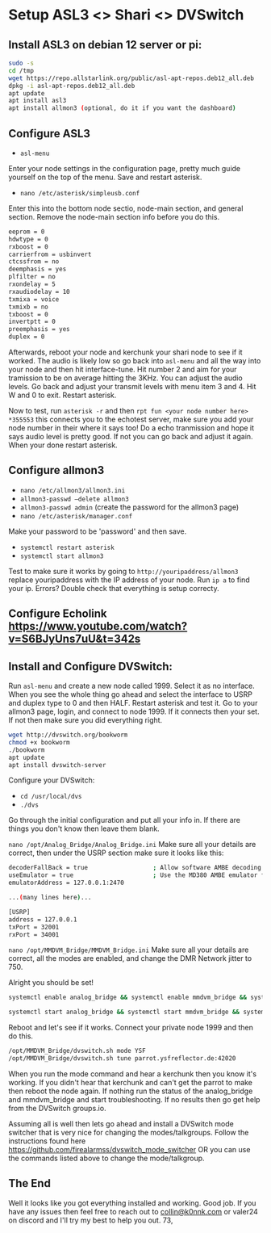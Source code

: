 # Setup ASL3 <> Shari <> DVSwitch

## Install ASL3 on debian 12 server or pi:

```bash
sudo -s
cd /tmp
wget https://repo.allstarlink.org/public/asl-apt-repos.deb12_all.deb
dpkg -i asl-apt-repos.deb12_all.deb
apt update
apt install asl3
apt install allmon3 (optional, do it if you want the dashboard)
```

## Configure ASL3

 - `asl-menu`

Enter your node settings in the configuration page, pretty much guide yourself on the top of the menu. Save and restart asterisk.

 - `nano /etc/asterisk/simpleusb.conf`

Enter this into the bottom node sectio, node-main section, and general section. Remove the node-main section info before you do this.

```bash
eeprom = 0
hdwtype = 0
rxboost = 0
carrierfrom = usbinvert
ctcssfrom = no
deemphasis = yes
plfilter = no
rxondelay = 5
rxaudiodelay = 10
txmixa = voice
txmixb = no
txboost = 0
invertptt = 0
preemphasis = yes
duplex = 0
```

Afterwards, reboot your node and kerchunk your shari node to see if it worked. The audio is likely low so go back into `asl-menu` and all the way into your node and then hit interface-tune. Hit number 2 and aim for your tramission to be on average hitting the 3KHz. You can adjust the audio levels. Go back and adjust your transmit levels with menu item 3 and 4. Hit W and 0 to exit. Restart asterisk.

Now to test, run `asterisk -r` and then `rpt fun <your node number here> *355553` this connects you to the echotest server, make sure you add your node number in their where it says too! Do a echo tranmission and hope it says audio level is pretty good. If not you can go back and adjust it again. When your done restart asterisk.

## Configure allmon3

 - `nano /etc/allmon3/allmon3.ini`
 - `allmon3-passwd –delete allmon3`
 - `allmon3-passwd admin` (create the password for the allmon3 page)
 - `nano /etc/asterisk/manager.conf`

Make your password to be 'password' and then save.

 - `systemctl restart asterisk`
 - `systemctl start allmon3`

Test to make sure it works by going to `http://youripaddress/allmon3` replace youripaddress with the IP address of your node. Run `ip a` to find your ip. Errors? Double check that everything is setup correcty.

## Configure Echolink https://www.youtube.com/watch?v=S6BJyUns7uU&t=342s

## Install and Configure DVSwitch:

Run `asl-menu` and create a new node called 1999. Select it as no interface. When you see the whole thing go ahead and select the interface to USRP and duplex type to 0 and then HALF.
Restart asterisk and test it. Go to your allmon3 page, login, and connect to node 1999. If it connects then your set. If not then make sure you did everything right.

```bash
wget http://dvswitch.org/bookworm
chmod +x bookworm
./bookworm
apt update
apt install dvswitch-server
```

Configure your DVSwitch:

 - `cd /usr/local/dvs`
 - `./dvs`

Go through the initial configuration and put all your info in. If there are things you don't know then leave them blank.

`nano /opt/Analog_Bridge/Analog_Bridge.ini` Make sure all your details are correct, then under the USRP section make sure it looks like this:

```bash
decoderFallBack = true                  ; Allow software AMBE decoding if a hardware decoder is not found
useEmulator = true                      ; Use the MD380 AMBE emulator for AMBE72 (DMR/YSFN/NXDN)
emulatorAddress = 127.0.0.1:2470

...(many lines here)...

[USRP]
address = 127.0.0.1
txPort = 32001
rxPort = 34001
```

`nano /opt/MMDVM_Bridge/MMDVM_Bridge.ini` Make sure all your details are correct, all the modes are enabled, and change the DMR Network jitter to 750.

Alright you should be set!

```bash
systemctl enable analog_bridge && systemctl enable mmdvm_bridge && systemctl enable md380-emu

systemctl start analog_bridge && systemctl start mmdvm_bridge && systemctl start md380-emu
```

Reboot and let's see if it works. Connect your private node 1999 and then do this.

```bash
/opt/MMDVM_Bridge/dvswitch.sh mode YSF
/opt/MMDVM_Bridge/dvswitch.sh tune parrot.ysfreflector.de:42020
```

When you run the mode command and hear a kerchunk then you know it's working. If you didn't hear that kerchunk and can't get the parrot to make then reboot the node again. If nothing run the status of the analog_bridge and mmdvm_bridge and start troubleshooting. If no results then go get help from the DVSwitch groups.io.

Assuming all is well then lets go ahead and install a DVSwitch mode switcher that is very nice for changing the modes/talkgroups. Follow the instructions found here https://github.com/firealarmss/dvswitch_mode_switcher OR you can use the commands listed above to change the mode/talkgroup.

## The End

Well it looks like you got everything installed and working. Good job. If you have any issues then feel free to reach out to collin@k0nnk.com or valer24 on discord and I'll try my best to help you out. 73,
